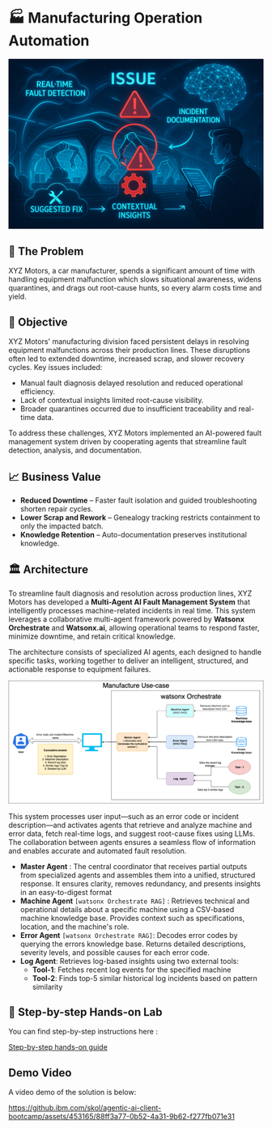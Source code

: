 # 🏭 Manufacturing Operation Automation

![image](assets/manufacturing.png)

## 🤔 The Problem

XYZ Motors, a car manufacturer, spends a significant amount of time with handling equipment malfunction which slows situational awareness, widens quarantines, and drags out root-cause hunts, so every alarm costs time and yield.

## 🎯 Objective

XYZ Motors' manufacturing division faced persistent delays in resolving equipment malfunctions across their production lines. These disruptions often led to extended downtime, increased scrap, and slower recovery cycles. Key issues included:

* Manual fault diagnosis delayed resolution and reduced operational efficiency.
* Lack of contextual insights limited root-cause visibility.
* Broader quarantines occurred due to insufficient traceability and real-time data.

To address these challenges, XYZ Motors implemented an AI-powered fault management system driven by cooperating agents that streamline fault detection, analysis, and documentation.

## 📈 Business Value

* **Reduced Downtime** – Faster fault isolation and guided troubleshooting shorten repair cycles.
* **Lower Scrap and Rework** – Genealogy tracking restricts containment to only the impacted batch.
* **Knowledge Retention** – Auto-documentation preserves institutional knowledge.

## 🏛 Architecture

To streamline fault diagnosis and resolution across production lines, XYZ Motors has developed a **Multi-Agent AI Fault Management System** that intelligently processes machine-related incidents in real time. This system leverages a collaborative multi-agent framework powered by **Watsonx Orchestrate** and **Watsonx.ai**, allowing operational teams to respond faster, minimize downtime, and retain critical knowledge.

The architecture consists of specialized AI agents, each designed to handle specific tasks, working together to deliver an intelligent, structured, and actionable response to equipment failures.

<img width="900" alt="image" src="assets/Manufacture_arch.png">

This system processes user input—such as an error code or incident description—and activates agents that retrieve and analyze machine and error data, fetch real-time logs, and suggest root-cause fixes using LLMs. The collaboration between agents ensures a seamless flow of information and enables accurate and automated fault resolution.

* **Master Agent** : 
The central coordinator that receives partial outputs from specialized agents and assembles them into a unified, structured response. It ensures clarity, removes redundancy, and presents insights in an easy-to-digest format
* **Machine Agent** `[watsonx Orchestrate RAG]` : 
Retrieves technical and operational details about a specific machine using a CSV-based machine knowledge base. Provides context such as specifications, location, and the machine's role.
* **Error Agent** `[watsonx Orchestrate RAG]`: Decodes error codes by querying the errors knowledge base. Returns detailed descriptions, severity levels, and possible causes for each error code.
* **Log Agent**:
Retrieves log-based insights using two external tools:
    * **Tool-1**: Fetches recent log events for the specified machine
    * **Tool-2**: Finds top-5 similar historical log incidents based on pattern similarity

## 📝 Step-by-step Hands-on Lab
You can find step-by-step instructions here :

[Step-by-step hands-on guide](https://github.ibm.com/skol/agentic-ai-client-bootcamp/blob/release/v3.0.0/usecases/manufacturing/Manufacture_Hands_on.md)

## Demo Video
A video demo of the solution is below:

https://github.ibm.com/skol/agentic-ai-client-bootcamp/assets/453165/88ff3a77-0b52-4a31-9b62-f277fb071e31



